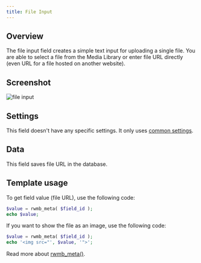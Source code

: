 ```yaml
---
title: File Input
---
```


## Overview

The file input field creates a simple text input for uploading a single file. You are able to select a file from the Media Library or enter file URL directly (even URL for a file hosted on another website).

## Screenshot

![file input](https://i.imgur.com/cPVTMNy.png)

## Settings

This field doesn't have any specific settings. It only uses [common settings](/creating-fields-with-code/#field-settings).

## Data

This field saves file URL in the database.

## Template usage

To get field value (file URL), use the following code:

```php
$value = rwmb_meta( $field_id );
echo $value;
```

If you want to show the file as an image, use the following code:

```php
$value = rwmb_meta( $field_id );
echo '<img src="', $value, '">';
```

Read more about [rwmb_meta()](/rwmb-meta/).
